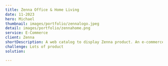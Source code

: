 ```yaml
---
title: Zenna Office & Home Living
date: 11-2023
hero: Michael
thumbnail: images/portfolio/zennalogo.jpeg
detail: images/portfolio/zennahome.png
service: E-Commerce
client: Zenna
shortDescription: A web catalog to display Zenna product. An e-commerce app so that customer can buy product from the web.
challenge: Lots of product
solution: 

---
```

